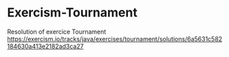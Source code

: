 # Exercism-Tournament
Resolution of exercice Tournament
https://exercism.io/tracks/java/exercises/tournament/solutions/6a5631c582184630a413e2182ad3ca27
